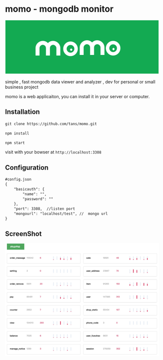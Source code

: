 # momo - mongodb monitor

![logo](/public/img/logo.png)

simple , fast mongodb data viewer and analyzer , dev for personal or small business project

momo is a web applicaiton, you can install it in your server or computer.


## Installation

`git clone https://github.com/tans/momo.git`

`npm install`

`npm start`

visit with your bowser at `http://localhost:3308`

## Configuration

```
#config.json
{
    "basicauth": {
        "name": "",
        "password": ""
    },
    "port": 3308,  //listen port
    "mongourl": "localhost/test", //  mongo url
}
```


## ScreenShot

![index screenshot](/public/screenshot/index.jpg)

